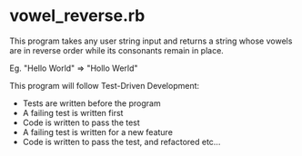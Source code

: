 # vowel_reverse.rb

This program takes any user string input and returns a string whose vowels are in reverse order while its consonants remain in place.

Eg. "Hello World" => "Hollo Werld"

This program will follow Test-Driven Development:

* Tests are written before the program
* A failing test is written first
* Code is written to pass the test
* A failing test is written for a new feature
* Code is written to pass the test, and refactored
etc...

